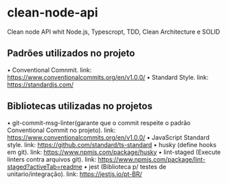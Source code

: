 # clean-node-api
Clean node API whit Node.js, Typescropt, TDD, Clean Architecture e SOLID

## Padrões utilizados no projeto
• Conventional Comnmit. link: https://www.conventionalcommits.org/en/v1.0.0/
• Standard Style. link: https://standardjs.com/

## Bibliotecas utilizadas no projetos
• git-commit-msg-linter(garante que o commit respeite o padrão Conventional Commit no projeto). link: https://www.conventionalcommits.org/en/v1.0.0/
• JavaScript Standard style. link: https://github.com/standard/ts-standard
• husky (define hooks em git). link: https://www.npmjs.com/package/husky
• lint-staged (Execute linters contra arquivos git). link: https://www.npmjs.com/package/lint-staged?activeTab=readme
• jest (Biblioteca p/ testes de unitario/integração). link: https://jestjs.io/pt-BR/

